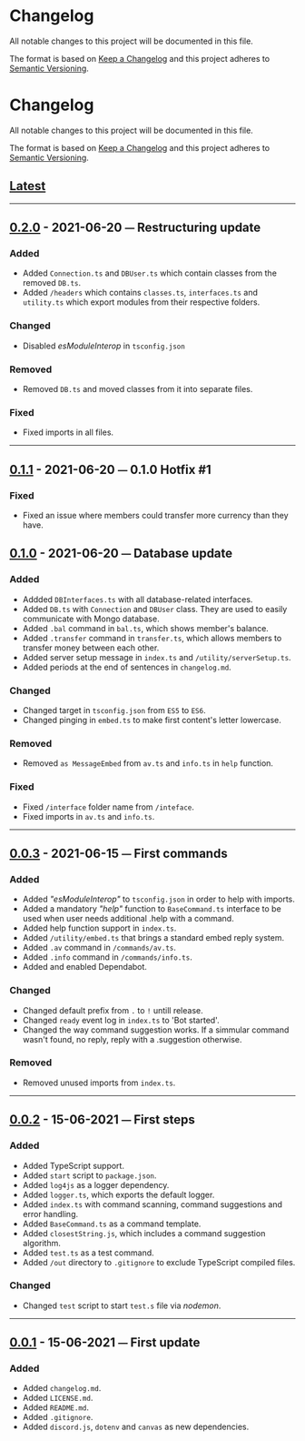 # Changelog
All notable changes to this project will be documented in this file.

The format is based on [Keep a Changelog](https://keepachangelog.com/) and this project adheres to [Semantic Versioning](https://semver.org/).

# Changelog
All notable changes to this project will be documented in this file.

The format is based on [Keep a Changelog][Keep a Changelog] and this project adheres to [Semantic Versioning][Semantic Versioning].

## [Latest]
---
## [0.2.0] - 2021-06-20 ⏤ Restructuring update
### Added
  - Added `Connection.ts` and `DBUser.ts` which contain classes from the removed `DB.ts`.
  - Added `/headers` which contains `classes.ts`, `interfaces.ts` and `utility.ts` which export modules from their respective folders.
### Changed
  - Disabled *esModuleInterop* in `tsconfig.json`
### Removed
  - Removed `DB.ts` and moved classes from it into separate files.
### Fixed
  - Fixed imports in all files.
---
## [0.1.1] - 2021-06-20 ⏤ 0.1.0 Hotfix #1

### Fixed
  - Fixed an issue where members could transfer more currency than they have.
## [0.1.0] - 2021-06-20 ⏤ Database update
### Added
  - Addded `DBInterfaces.ts` with all database-related interfaces.
  - Added `DB.ts` with `Connection` and `DBUser` class. They are used to easily communicate with Mongo database.
  - Added `.bal` command in `bal.ts`, which shows member's balance.
  - Added `.transfer` command in `transfer.ts`, which allows members to transfer money between each other.
  - Added server setup message in `index.ts` and `/utility/serverSetup.ts`.
  - Added periods at the end of sentences in `changelog.md`.
### Changed
  - Changed target in `tsconfig.json` from `ES5` to `ES6`.
  - Changed pinging in `embed.ts` to make first content's letter lowercase.
### Removed
  - Removed `as MessageEmbed` from `av.ts` and `info.ts` in `help` function.
### Fixed
  - Fixed `/interface` folder name from `/inteface`.
  - Fixed imports in `av.ts` and `info.ts`.

---
## [0.0.3] - 2021-06-15 ⏤ First commands

### Added
  - Added *"esModuleInterop"* to `tsconfig.json` in order to help with imports.
  - Added a mandatory *"help"* function to `BaseCommand.ts` interface to be used when user needs additional .help with a command.
  - Added help function support in `index.ts`.
  - Added `/utility/embed.ts` that brings a standard embed reply system.
  - Added `.av` command in `/commands/av.ts`.
  - Added `.info` command in `/commands/info.ts`.
  - Added and enabled Dependabot.

### Changed
 - Changed default prefix from `.` to `!` untill release.
 - Changed `ready` event log in `index.ts` to 'Bot started'.
 - Changed the way command suggestion works. If a simmular command wasn't found, no reply, reply with a .suggestion otherwise.

### Removed
  - Removed unused imports from `index.ts`.
---
## [0.0.2] - 15-06-2021 ⏤ First steps

### Added
  - Added TypeScript support.
  - Added `start` script to `package.json`.
  - Added `log4js` as a logger dependency.
  - Added `logger.ts`, which exports the default logger.
  - Added `index.ts` with command scanning, command suggestions and error handling.
  - Added `BaseCommand.ts` as a command template.
  - Added `closestString.js`, which includes a command suggestion algorithm.
  - Added `test.ts` as a test command.
  - Added `/out` directory to `.gitignore` to exclude TypeScript compiled files.
### Changed
  - Changed `test` script to start `test.s` file via *nodemon*.
---
## [0.0.1] - 15-06-2021 ⏤ First update

### Added
  - Added `changelog.md`.
  - Added `LICENSE.md`.
  - Added `README.md`.
  - Added `.gitignore`.
  - Added `discord.js`, `dotenv` and `canvas` as new dependencies.


<!-- Links -->
[Keep a Changelog]: https://keepachangelog.com/
[Semantic Versioning]: https://semver.org/

<!-- Versions -->
[Latest]: https://github.com/da-the-dev/motodori-2.0/compare/0.2.0...HEAD
[0.2.0]: https://github.com/da-the-dev/motodori-2.0/compare/v0.1.1..v0.2.0
[0.1.1]: https://github.com/da-the-dev/motodori-2.0/compare/v0.1.0..v0.1.1
[0.1.0]: https://github.com/da-the-dev/motodori-2.0/compare/v0.0.3..v0.1.0
[0.0.3]: https://github.com/da-the-dev/motodori-2.0/compare/v0.0.2..v0.0.3
[0.0.2]: https://github.com/da-the-dev/motodori-2.0/compare/0.0.2...0.0.1
[0.0.1]: https://github.com/da-the-dev/motodori-2.0/releases/v0.0.1
